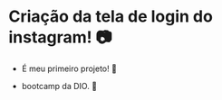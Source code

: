 # Criação da tela de login do instagram! :camera:

- É meu primeiro projeto! :rocket:

- bootcamp da DIO. :100:

